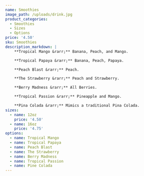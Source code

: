 ```yaml
---
name: Smoothies
image_path: /uploads/drink.jpg
product_categories:
  - Smoothies
  - Sizes
  - Options
price: '4.50'
sku: Smoothies
description_markdown: |
    **Tropical Mango &rarr;** Banana, Peach, and Mango.  

    **Tropical Papaya &rarr;** Banana, Peach, Papaya.  

    **Peach Blast &rarr;** Peach.  

    **The Strawberry &rarr;** Peach and Strawberry.  

    **Berry Madness &rarr;** All Berries.  

    **Tropical Passion &rarr;** Pineapple and Mango.  

    **Pina Colada &rarr;** Mimics a traditional Pina Colada.
sizes:
  - name: 12oz
    price: '4.50'
  - name: 16oz
    price: '4.75'
options:
  - name: Tropical Mango
  - name: Tropical Papaya
  - name: Peach Blast
  - name: The Strawberry
  - name: Berry Madness
  - name: Tropical Passion
  - name: Pine Colada
---
```

